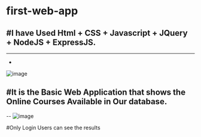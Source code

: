 # first-web-app

#I have Used Html + CSS + Javascript + JQuery + NodeJS + ExpressJS.
-----------
----
-
![image](https://user-images.githubusercontent.com/70790835/233788151-19d565e6-7192-4316-9df3-9edee5fcdf65.png)

#It is the Basic Web Application that shows the Online Courses Available in Our database.
---
--
![image](https://user-images.githubusercontent.com/70790835/233788207-80e7b5ac-5a50-4ade-b715-6baa7e6f6f55.png)

#Only Login Users can see the results
